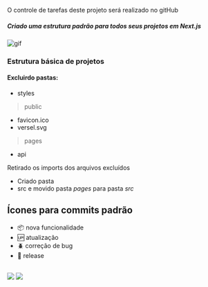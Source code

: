 O controle de tarefas deste projeto será realizado no gitHub

##### Criado uma estrutura padrão para todos seus projetos em Next.js

<img src="https://media.giphy.com/media/xT8qBsOjMOcdeGJIU8/giphy.gif" alt= "gif"><br />
### Estrutura  básica de projetos<br/>
#### Excluirdo pastas:<br/>
-  styles 
> public
-  favicon.ico
-  versel.svg
> pages
- api

Retirado os imports dos arquivos excluídos
- Criado pasta 
- src 
e movido pasta _pages_  para pasta _src_
## Ícones para commits padrão

- :package: nova funcionalidade
- :up: atualização
- :beetle: correção de bug
- :checkered_flag: release  <br/> <br/>
 
[<img src="https://img.shields.io/badge/medium-%2312100E.svg?&style=for-the-badge&logo=medium&logoColor=white" />](https://devmarilia-frontend.medium.com/)  [<img src="https://img.shields.io/badge/linkedin-%230077B5.svg?&style=for-the-badge&logo=linkedin&logoColor=white" />](https://www.linkedin.com/in/mar%C3%ADlia-lemos-b2565316a/)